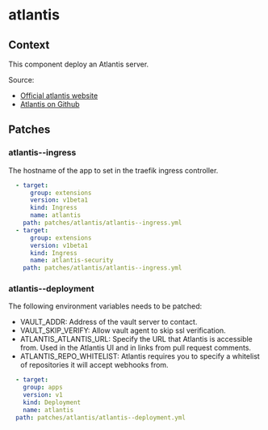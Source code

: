# atlantis

## Context

This component deploy an Atlantis server.

Source:

- [Official atlantis website](https://www.runatlantis.io/)
- [Atlantis on Github](https://github.com/runatlantis/atlantis)

## Patches

### atlantis--ingress

The hostname of the app to set in the traefik ingress controller.

```yaml
  - target:
      group: extensions
      version: v1beta1
      kind: Ingress
      name: atlantis
    path: patches/atlantis/atlantis--ingress.yml
  - target:
      group: extensions
      version: v1beta1
      kind: Ingress
      name: atlantis-security
    path: patches/atlantis/atlantis--ingress.yml
```

### atlantis--deployment

The following environment variables needs to be patched:

- VAULT_ADDR: Address of the vault server to contact.
- VAULT_SKIP_VERIFY: Allow vault agent to skip ssl verification.
- ATLANTIS_ATLANTIS_URL: Specify the URL that Atlantis is accessible from. Used in the Atlantis UI and in links from pull request comments.
- ATLANTIS_REPO_WHITELIST: Atlantis requires you to specify a whitelist of repositories it will accept webhooks from.

```yaml
  - target:
    group: apps
    version: v1
    kind: Deployment
    name: atlantis
  path: patches/atlantis/atlantis--deployment.yml
```
